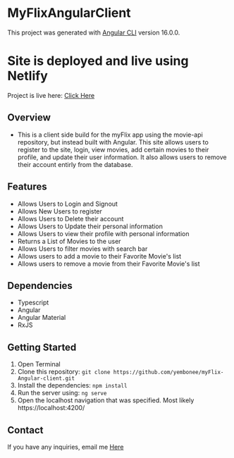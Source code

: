 # MyFlixAngularClient

This project was generated with [Angular CLI](https://github.com/angular/angular-cli) version 16.0.0.

# Site is deployed and live using Netlify

Project is live here: [Click Here](https://meek-alfajores-f2f0db.netlify.app/)

## Overview

- This is a client side build for the myFlix app using the movie-api repository, but instead built with Angular. This site allows users to register to the site, login, view movies, add certain movies to their profile, and update their user information. It also allows users to remove their account entirly from the database.

## Features

- Allows Users to Login and Signout
- Allows New Users to register
- Allows Users to Delete their account
- Allows Users to Update their personal information
- Allows Users to view their profile with personal information
- Returns a List of Movies to the user
- Allows Users to filter movies with search bar
- Allows users to add a movie to their Favorite Movie's list
- Allows users to remove a movie from their Favorite Movie's list

## Dependencies

- Typescript
- Angular
- Angular Material
- RxJS

## Getting Started

1. Open Terminal
2. Clone this repository: `git clone https://github.com/yembonee/myFlix-Angular-client.git`
3. Install the dependencies: `npm install`
4. Run the server using: `ng serve`
5. Open the localhost navigation that was specified. Most likely https://localhost:4200/

## Contact

If you have any inquiries, email me [Here](yemsonidowu@gmail.com)
